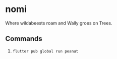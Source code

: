 # nomi

Where wildabeests roam and Wally groes on Trees.

## Commands
1. `flutter pub global run peanut`